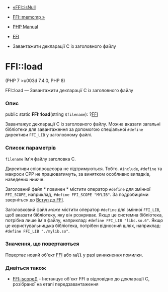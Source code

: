 - [«FFI::isNull](ffi.isnull.md)
- [FFI::memcmp »](ffi.memcmp.md)

- [PHP Manual](index.md)
- [FFI](class.ffi.md)
- Завантажити декларації C із заголовного файлу

# FFI::load

(PHP 7 \>u003d 7.4.0, PHP 8)

FFI::load — Завантажити декларації C із заголовного файлу

### Опис

public static **FFI::load**(string `$filename`): ?[FFI](class.ffi.md)

Завантажує декларації C із заголовного файлу. Можна вказати загальні
бібліотеки для завантаження за допомогою спеціальної `#define` директиви
`FFI_LIB` у заголовному файлі.

### Список параметрів

`filename`
Ім'я файлу заголовка C.

Директиви співпроцесора не підтримуються. Тобто. `#include`, `#define` та
макроси CPP не працюватимуть, за винятком особливих випадків,
наведених нижче.

Заголовний файл * повинен * містити оператор `#define` для змінної
`FFI_SCOPE`, наприклад, `#define FFI_SCOPE "MYLIB"`. За подробицями
зверніться до [Вступ до FFI](class.ffi.md#ffi.intro).

Заголовковий файл *може* містити оператор `#define` для змінної
`FFI_LIB`, щоб вказати бібліотеку, яку він розкриває. Якщо це
системна бібліотека, потрібна лише ім'я файлу, наприклад:
`#define FFI_LIB "libc.so.6"`. Якщо це користувальницька
бібліотека, потрібен відносний шлях, наприклад:
`#define FFI_LIB "./mylib.so"`.

### Значення, що повертаються

Повертає новий об'єкт [FFI](class.ffi.md) або **`null`** у разі
виникнення помилки.

### Дивіться також

- [FFI::scope()](ffi.scope.md) - Інстанцує об'єкт FFI в
відповідно до декларації С, розібраної на етапі передзавантаження
